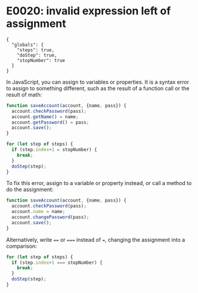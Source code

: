 # E0020: invalid expression left of assignment

```config-for-examples
{
  "globals": {
    "steps": true,
    "doStep": true,
    "stopNumber": true
  }
}
```

In JavaScript, you can assign to variables or properties. It is a syntax error
to assign to something different, such as the result of a function call or the
result of math:

```javascript
function saveAccount(account, {name, pass}) {
  account.checkPassword(pass);
  account.getName() = name;
  account.getPassword() = pass;
  account.save();
}

for (let step of steps) {
  if (step.index+1 = stopNumber) {
    break;
  }
  doStep(step);
}
```

To fix this error, assign to a variable or property instead, or call a method to
do the assignment:

```javascript
function saveAccount(account, {name, pass}) {
  account.checkPassword(pass);
  account.name = name;
  account.changePassword(pass);
  account.save();
}
```

Alternatively, write `==` or `===` instead of `=`, changing the assignment into
a comparison:

```javascript
for (let step of steps) {
  if (step.index+1 === stopNumber) {
    break;
  }
  doStep(step);
}
```
